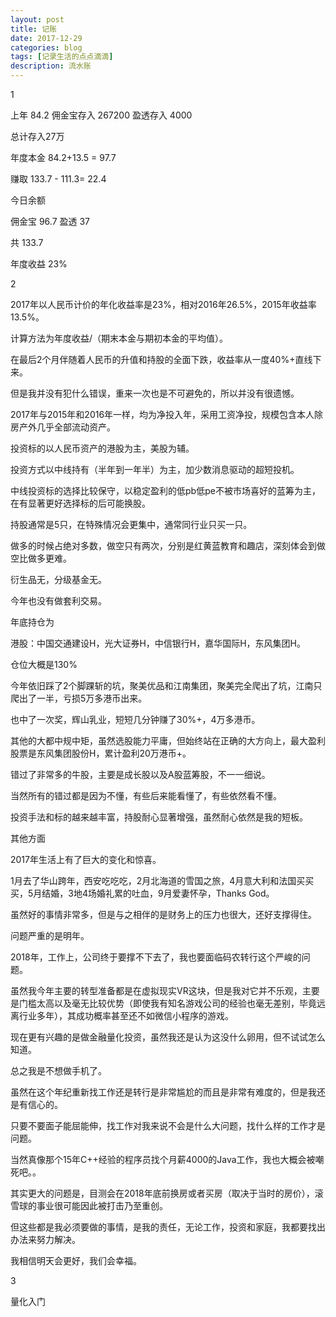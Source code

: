 ```yaml
---
layout: post
title: 记账
date: 2017-12-29
categories: blog
tags: [记录生活的点点滴滴]
description: 流水账
---
```


1

上年 84.2
佣金宝存入 267200
盈透存入 4000

总计存入27万

年度本金
84.2+13.5 = 97.7

赚取 133.7 - 111.3= 22.4

今日余额 

佣金宝 96.7
盈透 37

共 133.7

年度收益 23%

2

2017年以人民币计价的年化收益率是23%，相对2016年26.5%，2015年收益率13.5%。

计算方法为年度收益/（期末本金与期初本金的平均值）。

在最后2个月伴随着人民币的升值和持股的全面下跌，收益率从一度40%+直线下来。

但是我并没有犯什么错误，重来一次也是不可避免的，所以并没有很遗憾。

2017年与2015年和2016年一样，均为净投入年，采用工资净投，规模包含本人除房产外几乎全部流动资产。

投资标的以人民币资产的港股为主，美股为辅。

投资方式以中线持有（半年到一年半）为主，加少数消息驱动的超短投机。

中线投资标的选择比较保守，以稳定盈利的低pb低pe不被市场喜好的蓝筹为主，在有显著更好选择标的后可能换股。

持股通常是5只，在特殊情况会更集中，通常同行业只买一只。

做多的时候占绝对多数，做空只有两次，分别是红黄蓝教育和趣店，深刻体会到做空比做多更难。

衍生品无，分级基金无。

今年也没有做套利交易。

年底持仓为

港股：中国交通建设H，光大证券H，中信银行H，嘉华国际H，东风集团H。

仓位大概是130%

今年依旧踩了2个脚踝斩的坑，聚美优品和江南集团，聚美完全爬出了坑，江南只爬出了一半，亏损5万多港币出来。

也中了一次奖，辉山乳业，短短几分钟赚了30%+，4万多港币。

其他的大都中规中矩，虽然选股能力平庸，但始终站在正确的大方向上，最大盈利股票是东风集团股份H，累计盈利20万港币+。

错过了非常多的牛股，主要是成长股以及A股蓝筹股，不一一细说。

当然所有的错过都是因为不懂，有些后来能看懂了，有些依然看不懂。

投资手法和标的越来越丰富，持股耐心显著增强，虽然耐心依然是我的短板。

其他方面

2017年生活上有了巨大的变化和惊喜。

1月去了华山跨年，西安吃吃吃，2月北海道的雪国之旅，4月意大利和法国买买买，5月结婚，3地4场婚礼累的吐血，9月爱妻怀孕，Thanks God。

虽然好的事情非常多，但是与之相伴的是财务上的压力也很大，还好支撑得住。

问题严重的是明年。

2018年，工作上，公司终于要撑不下去了，我也要面临码农转行这个严峻的问题。

虽然我今年主要的转型准备都是在虚拟现实VR这块，但是我对它并不乐观，主要是门槛太高以及毫无比较优势（即使我有知名游戏公司的经验也毫无差别，毕竟远离行业多年），其成功概率甚至还不如微信小程序的游戏。

现在更有兴趣的是做金融量化投资，虽然我还是认为这没什么卵用，但不试试怎么知道。

总之我是不想做手机了。

虽然在这个年纪重新找工作还是转行是非常尴尬的而且是非常有难度的，但是我还是有信心的。

只要不要面子能屈能伸，找工作对我来说不会是什么大问题，找什么样的工作才是问题。

当然真像那个15年C++经验的程序员找个月薪4000的Java工作，我也大概会被嘲死吧。。

其实更大的问题是，目测会在2018年底前换房或者买房（取决于当时的房价），滚雪球的事业很可能因此被打击乃至重创。

但这些都是我必须要做的事情，是我的责任，无论工作，投资和家庭，我都要找出办法来努力解决。

我相信明天会更好，我们会幸福。

3

量化入门



